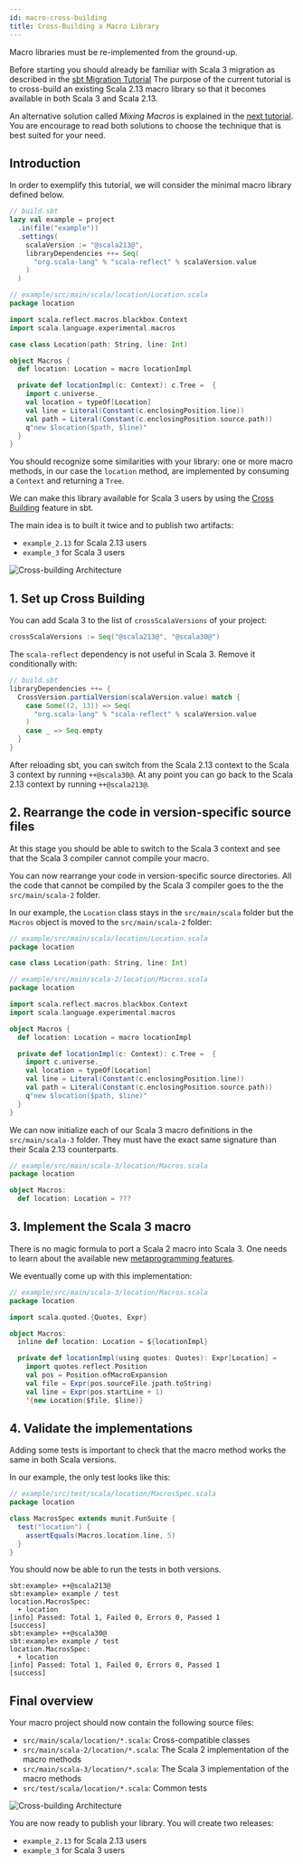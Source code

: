 ```yaml
---
id: macro-cross-building
title: Cross-Building a Macro Library
---
```


Macro libraries must be re-implemented from the ground-up.

Before starting you should already be familiar with Scala 3 migration as described in the [sbt Migration Tutorial](sbt-migration.md)
The purpose of the current tutorial is to cross-build an existing Scala 2.13 macro library so that it becomes available in both Scala 3 and Scala 2.13.

An alternative solution called *Mixing Macros* is explained in the [next tutorial](macro-mixing.md).
You are encourage to read both solutions to choose the technique that is best suited for your need.

## Introduction

In order to exemplify this tutorial, we will consider the minimal macro library defined below.

```scala
// build.sbt
lazy val example = project
  .in(file("example"))
  .settings(
    scalaVersion := "@scala213@",
    libraryDependencies ++= Seq(
      "org.scala-lang" % "scala-reflect" % scalaVersion.value
    )
  )
```

```scala
// example/src/main/scala/location/Location.scala
package location

import scala.reflect.macros.blackbox.Context
import scala.language.experimental.macros

case class Location(path: String, line: Int)

object Macros {
  def location: Location = macro locationImpl

  private def locationImpl(c: Context): c.Tree =  {
    import c.universe._
    val location = typeOf[Location]
    val line = Literal(Constant(c.enclosingPosition.line))
    val path = Literal(Constant(c.enclosingPosition.source.path))
    q"new $location($path, $line)"
  }
}
```

You should recognize some similarities with your library:
one or more macro methods, in our case the `location` method, are implemented by consuming a `Context` and returning a `Tree`.

We can make this library available for Scala 3 users by using the [Cross Building](https://www.scala-sbt.org/1.x/docs/Cross-Build.html) feature in sbt.

The main idea is to built it twice and to publish two artifacts:
- `example_2.13` for Scala 2.13 users
- `example_3` for Scala 3 users

![Cross-building Architecture](assets/macros/cross-building.svg)

## 1. Set up Cross Building

You can add Scala 3 to the list of `crossScalaVersions` of your project:

```scala
crossScalaVersions := Seq("@scala213@", "@scala30@")
```

The `scala-reflect` dependency is not useful in Scala 3.
Remove it conditionally with:

```scala
// build.sbt
libraryDependencies ++= {
  CrossVersion.partialVersion(scalaVersion.value) match {
    case Some((2, 13)) => Seq(
      "org.scala-lang" % "scala-reflect" % scalaVersion.value
    )
    case _ => Seq.empty
  }
}
```

After reloading sbt, you can switch from the Scala 2.13 context to the Scala 3 context by running `++@scala30@`.
At any point you can go back to the Scala 2.13 context by running `++@scala213@`.

## 2. Rearrange the code in version-specific source files

At this stage you should be able to switch to the Scala 3 context and see that the Scala 3 compiler cannot compile your macro.

You can now rearrange your code in version-specific source directories.
All the code that cannot be compiled by the Scala 3 compiler goes to the the `src/main/scala-2` folder.

In our example, the `Location` class stays in the `src/main/scala` folder but the `Macros` object is moved to the `src/main/scala-2` folder:

```scala
// example/src/main/scala/location/Location.scala
package location

case class Location(path: String, line: Int)
```

```scala
// example/src/main/scala-2/location/Macros.scala
package location

import scala.reflect.macros.blackbox.Context
import scala.language.experimental.macros

object Macros {
  def location: Location = macro locationImpl

  private def locationImpl(c: Context): c.Tree =  {
    import c.universe._
    val location = typeOf[Location]
    val line = Literal(Constant(c.enclosingPosition.line))
    val path = Literal(Constant(c.enclosingPosition.source.path))
    q"new $location($path, $line)"
  }
}
```

We can now initialize each of our Scala 3 macro definitions in the `src/main/scala-3` folder.
They must have the exact same signature than their Scala 2.13 counterparts.

```scala
// example/src/main/scala-3/location/Macros.scala
package location

object Macros:
  def location: Location = ???
```

## 3. Implement the Scala 3 macro

There is no magic formula to port a Scala 2 macro into Scala 3.
One needs to learn about the available new [metaprogramming features](../compatibility/metaprogramming.md).

We eventually come up with this implementation:

```scala
// example/src/main/scala-3/location/Macros.scala
package location

import scala.quoted.{Quotes, Expr}

object Macros:
  inline def location: Location = ${locationImpl}

  private def locationImpl(using quotes: Quotes): Expr[Location] =
    import quotes.reflect.Position
    val pos = Position.ofMacroExpansion
    val file = Expr(pos.sourceFile.jpath.toString)
    val line = Expr(pos.startLine + 1)
    '{new Location($file, $line)}
```

## 4. Validate the implementations

Adding some tests is important to check that the macro method works the same in both Scala versions.

In our example, the only test looks like this:

```scala
// example/src/test/scala/location/MacrosSpec.scala
package location

class MacrosSpec extends munit.FunSuite {
  test("location") {
    assertEquals(Macros.location.line, 5)
  }
}
```

You should now be able to run the tests in both versions.

```shell
sbt:example> ++@scala213@
sbt:example> example / test
location.MacrosSpec:
  + location
[info] Passed: Total 1, Failed 0, Errors 0, Passed 1
[success]
sbt:example> ++@scala30@
sbt:example> example / test
location.MacrosSpec:
  + location
[info] Passed: Total 1, Failed 0, Errors 0, Passed 1
[success]
```

## Final overview

Your macro project should now contain the following source files:
- `src/main/scala/location/*.scala`: Cross-compatible classes
- `src/main/scala-2/location/*.scala`: The Scala 2 implementation of the macro methods
- `src/main/scala-3/location/*.scala`: The Scala 3 implementation of the macro methods
- `src/test/scala/location/*.scala`: Common tests

![Cross-building Architecture](assets/macros/cross-building.svg)

You are now ready to publish your library.
You will create two releases:
- `example_2.13` for Scala 2.13 users
- `example_3` for Scala 3 users
